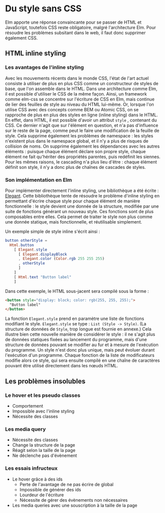 # Du style sans CSS

Elm apporte une réponse convaincante pour se passer de HTML et JavaScript, toutefois CSS reste obligatoire, malgré l'architecture Elm. Pour résoudre les problèmes subsitant dans le web, il faut donc supprimer également CSS.

## HTML inline styling

### Les avantages de l'inline styling

Avec les mouvements récents dans le monde CSS, l'état de l'art actuel consiste à utiliser de plus en plus CSS comme un constructeur de styles de base, que l'on assemble dans le HTML. Dans une architecture comme Elm, il est possible d'utiliser le CSS de la même façon. Ainsi, un framework comme elm-css se concentre sur l'écriture de CSS en Elm, mais continue de lier des feuilles de style au niveau du HTML lui-même. Or, lorsque l'on utilise CSS avec des concepts comme BEM ou Atomic CSS, on se rapproche de plus en plus des styles en ligne \(inline styling\) dans le HTML. En effet, dans HTML, il est possible d'avoir un attribut `style` , contenant du CSS. Ce dernier n'agit que sur l'élément en question, et n'a pas d'influence sur le reste de la page, comme peut le faire une modification de la feuille de style. Cela supprime également les problèmes de namespace : les styles n'existent plus dans le namespace global, et il n'y a plus de risques de collision de noms. On supprime également les dépendances avec les autres éléments : puisque chaque élément déclare son propre style, chaque élément ne fait qu'hériter des propriétés parentes, puis redéfinit les siennes. Pour les mêmes raisons, le cascading n'a plus lieu d'être : chaque élément définit son style, il n'y a donc plus de chaînes de cascades de styles.

### Son implémentation en Elm

Pour implémenter directement l'inline styling, une bibliothèque a été écrite : [Elegant](https://github.com/elm-bodybuilder/elegant). Cette bibliothèque tente de résoudre le problème d'inline styling en permettant d'écrire chaque style pour chaque élément de manière fonctionnelle : le style devient une donnée de la structure, modifiée par une suite de fonctions générant un nouveau style. Ces fonctions sont de plus composables entre elles. Cela permet de traiter le style non plus comme une donnée statique, mais fonctionnelle, et réutilisable simplement.

Un exemple simple de style inline s'écrit ainsi :

```elm
button otherStyle =
  Html.button
    [ Elegant.style
      [ Elegant.displayBlock
      , Elegant.color (Color.rgb 255 255 255) 
      , otherStyle
      ]
    ]
    [ Html.text "Button label"
    ]
```

Dans cette exemple, le HTML sous-jacent sera compilé sous la forme :

```html
<button style="display: block; color: rgb(255, 255, 255);">
  "Button label"
</button>
```

La fonction `Elegant.style` prend en paramètre une liste de fonctions modifiant le style. `Elegant.style` se type : `List (Style -> Style)`. \(La structure de données de `Style`, trop longue est fournie en annexe.\) Cela illustre bien cette nouvelle manière de considérer le style : il ne s'agit plus de données statiques fixées au lancement du programme, mais d'une structure de données pouvant se modifier au fur et à mesure de l'exécution du programme. Un style n'est donc plus unique, mais peut évoluer durant l'exécution d'un programme. Chaque fonction de la liste de modificateurs modifie alors ce style, qui sera ensuite compilé en une chaîne de caractères pouvant être utilisé directement dans les nœuds HTML.

## Les problèmes insolubles

### Le hover et les pseudo classes

* Comportement
* Impossible avec l'inline styling
* Nécessite des classes

### Les media query

* Nécessite des classes
* Change la structure de la page
* Réagit selon la taille de la page
* Ne déclenche pas d'évènement

### Les essais infructeux

* Le hover grâce à des ids
  * Perte de l'avantage de ne pas écrire de global
  * Impossible de générer des ids
  * Lourdeur de l'écriture
  * Nécessite de gérer des évènements non nécessaires
* Les media queries avec une souscription à la taille de la page



